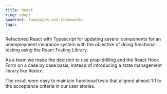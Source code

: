 ```yaml
---
title: React
ring: adopt
quadrant: languages-and-frameworks
tags:
---
```


Refactored React with Typescript for updating several components for an unemployment insurance system with the objective of doing functional testing using the React Testing Library. 

As a team we made the decision to use prop-drilling and the React Hook Form on a case by case basis, instead of introducing a state management library like Redux.

The result were easy to maintain functional tests that aligned almost 1:1 to the acceptance criteria in our user stories.
